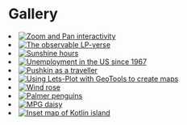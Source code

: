 # Gallery

<list columns="3">
    <li>
        <a href="%nb-interact_pan_zoom%">
            <img alt="Zoom and Pan interactivity" src="square-interact_pan_zoom.png"/>
        </a>
    </li>
    <li>
        <a href="%nb-lp_verse%">
            <img alt="The observable LP-verse" src="square-lp_verse.png"/>
        </a>
    </li>
    <li>
        <a href="%nb-sunshine_hours%">
            <img alt="Sunshine hours" src="square-sunshine_hours.png"/>
        </a>
    </li>
    <li>
        <a href="%nb-us_unemployment%">
            <img alt="Unemployment in the US since 1967" src="square-us_unemployment.png"/>
        </a>
    </li>
    <li>
        <a href="%nb-pushkin%">
            <img alt="Pushkin as a traveller" src="square-pushkin.png"/>
        </a>
    </li>
    <li>
        <a href="%nb-geotools_naturalearth%">
            <img alt="Using Lets-Plot with GeoTools to create maps" src="square-geotools_naturalearth.png"/>
        </a>
    </li>
    <li>
        <a href="%nb-wind_rose%">
            <img alt="Wind rose" src="square-wind_rose.png"/>
        </a>
    </li>
    <li>
        <a href="%nb-palmer_penguins%">
            <img alt="Palmer penguins" src="square-palmer_penguins.png"/>
        </a>
    </li>
    <li>
        <a href="%nb-mpg_daisy%">
            <img alt="MPG daisy" src="square-mpg_daisy.png"/>
        </a>
    </li>
    <li>
        <a href="%nb-spatialdataset_kotlin_isl%">
            <img alt="Inset map of Kotlin island" src="square-spatialdataset_kotlin_isl.png"/>
        </a>
    </li>
</list>
